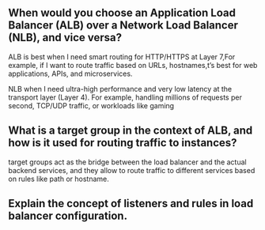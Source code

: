 ##  When would you choose an Application Load Balancer (ALB) over a Network Load Balancer (NLB), and vice versa?
ALB is best when I need smart routing for HTTP/HTTPS at Layer 7,For example, if I want to route traffic based on URLs, hostnames,t’s best for web applications, APIs, and microservices.

NLB when I need ultra-high performance and very low latency at the transport layer (Layer 4). For example, handling millions of requests per second, TCP/UDP traffic, or workloads like gaming

##  What is a target group in the context of ALB, and how is it used for routing traffic to instances?
target groups act as the bridge between the load balancer and the actual backend services, and they allow to route traffic to different services based on rules like path or hostname.

##  Explain the concept of listeners and rules in load balancer configuration.
